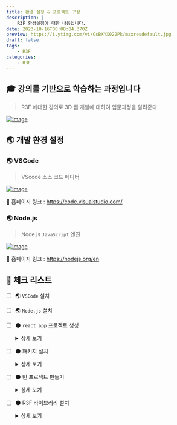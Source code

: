 ```yaml
---
title: 환경 설정 & 프로젝트 구성
description: |-
    R3F 환경설정에 대한 내용입니다.
date: 2023-10-16T00:08:04.370Z
preview: https://i.ytimg.com/vi/CsBXYX022Pk/maxresdefault.jpg
draft: false
tags:
    - R3F
categories:
    - R3F
---
```


## 🎓 강의를 기반으로 학습하는 과정입니다

> R3F 에대한 강의로 3D 웹 개발에 대하여 입문과정을 알려준다

[![image](https://i.ytimg.com/vi/CsBXYX022Pk/maxresdefault.jpg)](https://www.youtube.com/watch?v=Sg6OcVxe64k&list=PLe6NQuuFBu7HUeJkowKRkLWwkdOlhwrje&index=2)

## 🌏 개발 환경 설정

### 🌏 VSCode

> VScode 소스 코드 에디터

[![image](https://code.visualstudio.com/opengraphimg/opengraph-home.png)](https://code.visualstudio.com/)

🔗 홈페이지 링크 : <https://code.visualstudio.com/>

### 🌏 Node.js

> Node.js `JavaScript` 엔진

[![image](https://nodejs.org/static/images/logo-hexagon-card.png)](https://nodejs.org/en)

🔗 홈페이지 링크 : <https://nodejs.org/en>

## 📌 체크 리스트

- [ ] 🌏 `VSCode` 설치
- [ ] 🌏 `Node.js` 설치
- [ ] 🌑 `react app` 프로젝트 생성
    <details>
    <summary>상세 보기</summary>
    <!-- summary 아래 한칸 공백 두어야함 -->

    1. 프로젝트 만들기

        ```bash
        r3f % npm create vite@latest
        ```

    2. 프로젝트 이름 정하기

        ```bash
        ? Project name: › app
        ```

    3. 프로젝트 설정 `React` 선택

        ```bash
        ✔ Project name: … app
        ? Select a framework: › - Use arrow-keys. Return to submit.
            Vanilla
            Vue
        ❯   React
            Preact
            Lit
            Svelte
            Solid
            Qwik
            Others
        ```

    4. 프로젝트 스크립 타입 설정

        ```bash
        ✔ Project name: … app
        ✔ Select a framework: › React
        ? Select a variant: › - Use arrow-keys. Return to submit.
            TypeScript
            TypeScript + SWC
        ❯   JavaScript
            JavaScript + SWC
        ```

    5. 설치 완료

        ```bash
        ✔ Project name: … app
        ✔ Select a framework: › React
        ✔ Select a variant: › JavaScript

        Scaffolding project in /Users/kyoulee/goingfree/r3f/app...

        Done. Now run:

        cd app
        npm install
        npm run dev
        ```

    </details>

- [ ] 🌑 패키지 설치
    <details>
    <summary>상세 보기</summary>
    <!-- summary 아래 한칸 공백 두어야함 -->

    1. 프로젝트 이동

        ```bash
        r3f % cd app
        ```

    2. 패키지 설치

        ```bash
        app % npm install 
        ```

    3. 서버 실행

        ```bash
        npm run dev
        ```

    </details>

- [ ] 🌑 빈 프로젝트 만들기
    <details>
    <summary>상세 보기</summary>
    <!-- summary 아래 한칸 공백 두어야함 -->

    1. public, assets 폴더 비우기

    2. `App.css`, `index.css` 파일 비우기

    3. `App.jsx` 파일 변경

        ```jsx
        import './App.css'

        function App() {

        return (
                <>
                </>
            )
        }

        export default App
        ```

    4. `index.html` 파일 변경

        ```html
        <!doctype html>

        <html lang="en">
        <head>
            <meta charset="UTF-8"/>
            <meta name="viewport" content="width=device-width, initial-scale=1.0"/>
            <title>R3F</title>
        </head>
        <body>
            <div id="root"></div>
            <script type="module" src="/src/main.jsx"></script>
        </body>
        </html>
        ```

    </details>

- [ ] 🌑 R3F 라이브러리 설치
    <details>
    <summary>상세 보기</summary>
    <!-- summary 아래 한칸 공백 두어야함 -->

    1. npm 업데이트

        ```bash
        app % npm update
        ```

    2. R3F 페키지 설치

        ```bash
        app % npm i three @types/three @react-three/fiber
        ```

    </details>
